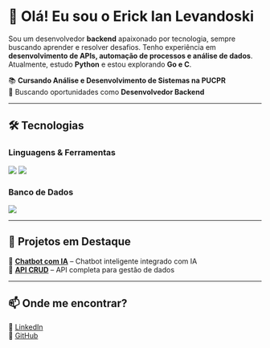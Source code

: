 # 👋 Olá! Eu sou o Erick Ian Levandoski  

Sou um desenvolvedor **backend** apaixonado por tecnologia, sempre buscando aprender e resolver desafios. Tenho experiência em **desenvolvimento de APIs, automação de processos e análise de dados**. Atualmente, estudo **Python** e estou explorando **Go e C**.  

📚 **Cursando Análise e Desenvolvimento de Sistemas na PUCPR**  
🚀 Buscando oportunidades como **Desenvolvedor Backend**  

---

## 🛠️ Tecnologias  
### **Linguagens & Ferramentas**  
<img src="https://skillicons.dev/icons?i=python,go,c,vscode,git,github" />  
<img src="https://skillicons.dev/icons?i=aws,flask,postman,selenium,ubuntu,docker" />  

### **Banco de Dados**  
<img src="https://skillicons.dev/icons?i=mysql" />  

---

## 📌 Projetos em Destaque  
🔹 [**Chatbot com IA**](https://github.com/Erick-IL/seu-projeto) – Chatbot inteligente integrado com IA  
🔹 [**API CRUD**](https://github.com/Erick-IL/seu-projeto) – API completa para gestão de dados  

---

## 📫 Onde me encontrar?  
📎 [LinkedIn](https://www.linkedin.com/in/erick-il/)  
📂 [GitHub](https://github.com/Erick-IL)  
